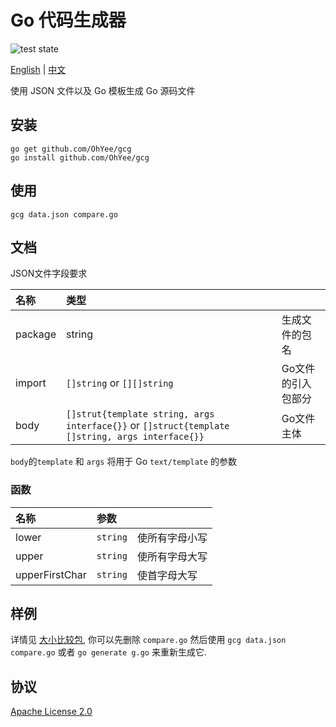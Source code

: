 # Go 代码生成器

![test state](https://github.com/OhYee/gcg/workflows/test/badge.svg)

[English](/README.md) | [中文](/README_CN.md)

使用 JSON 文件以及 Go 模板生成 Go 源码文件

## 安装

```
go get github.com/OhYee/gcg
go install github.com/OhYee/gcg
```

## 使用

```
gcg data.json compare.go
```

## 文档

JSON文件字段要求

|名称|类型||
|:---|:---|:---|
|package|string|生成文件的包名|
|import|`[]string` or `[][]string`|Go文件的引入包部分|
|body|`[]strut{template string, args interface{}}` or `[]struct{template []string, args interface{}}`|Go文件主体|

`body`的`template` 和 `args` 将用于 Go `text/template` 的参数

### 函数

|名称|参数||
|:---|:---|:---|
|lower|`string`|使所有字母小写|
|upper|`string`|使所有字母大写|
|upperFirstChar|`string`|使首字母大写|

## 样例

详情见 [大小比较包](https://github.com/OhYee/gcg/tree/master/example/compare), 你可以先删除 `compare.go` 然后使用 `gcg data.json compare.go` 或者 `go generate g.go` 来重新生成它.

## 协议

[Apache License 2.0](/LICENSE)

